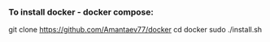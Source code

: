 ### To install docker - docker compose:
git clone https://github.com/Amantaev77/docker
cd docker
sudo ./install.sh
###
